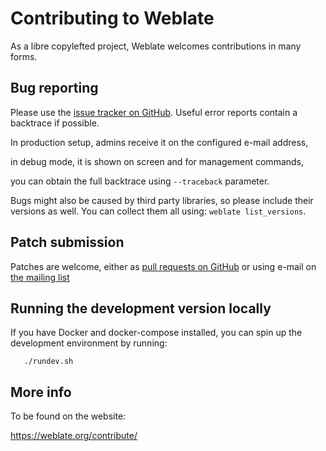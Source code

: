 # Contributing to Weblate

As a libre copylefted project, Weblate welcomes contributions in many forms.

## Bug reporting

Please use the [issue tracker on GitHub][1]. Useful error reports contain a
backtrace if possible.

In production setup, admins receive it on the configured e-mail address,

in debug mode, it is shown on screen and for management commands,

you can obtain the full backtrace using ``--traceback`` parameter.

Bugs might also be caused by third party libraries, so please include
their versions as well. You can collect them all using:
``weblate list_versions``.

[1]: https://github.com/WeblateOrg/weblate/issues

## Patch submission

Patches are welcome, either as [pull requests on GitHub][2] or using e-mail on
[the mailing list][3]

[2]: https://github.com/WeblateOrg/weblate/pulls
[3]: https://lists.cihar.com/cgi-bin/mailman/listinfo/weblate

## Running the development version locally

If you have Docker and docker-compose installed, you can spin up the development
environment by running:
```
   ./rundev.sh
```

## More info

To be found on the website:

https://weblate.org/contribute/
